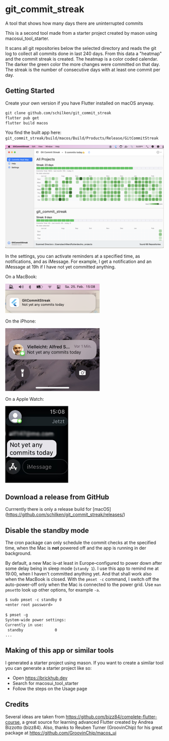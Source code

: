 # git_commit_streak

A tool that shows how many days there are uninterrupted commits

This is a second tool made from a starter project created by mason using macosui_tool_starter.

It scans all git repositories below the selected directory and reads the git log to collect all commits done in last 240 days. From this data a "heatmap" and the commit streak is created. The heatmap is a color coded calendar. The darker the green color the more changes were committed on that day. The streak is the number of consecutive days with at least one commit per day.

## Getting Started

Create your own version if you have Flutter installed on macOS anyway.

```
git clone github.com/schilken/git_commit_streak
flutter pub get
flutter build macos
```
You find the built app here: `git_commit_streak/build/macos/Build/Products/Release/GitCommitStreak`

<img src="assets_for_readme/GitCommitStreak-Screenshot.png"/>

In the settings, you can activate reminders at a specified time, as notifications, and as iMessage.
For example, I get a notification and an iMessage at 19h if I have not yet committed anything.

On a MacBook:

<img src="assets_for_readme/GitCommitStreak-Notification.png" width="300" />

On the iPhone:

<img src="assets_for_readme/GitCommitStreak-iPhone_640.jpg"  width="300" />

On a Apple Watch:

<img src="assets_for_readme/GitCommitStreak-Apple_Watch.jpg"  width="200" />

## Download a release from GitHub
Currrently there is only a release build for [macOS] (https://github.com/schilken/git_commit_streak/releases/)


## Disable the standby mode
The cron package can only schedule the commit checks at the specified time, when the Mac is **not** powered off and the app is running in der background. 

By default, a new Mac is–at least in Europe–configured to power down after some delay being in sleep mode (`standy 1`). I use this app to remind me at 19:00, when I haven't committed anything yet. And that shall work also when the MacBook is closed. With the `pmset -c` command, I switch off the auto-power-off only when the Mac is connected to the power grid. Use `man pmset`to look up other options, for example `-a`.

``` 
$ sudo pmset -c standby 0
<enter root password>

$ pmset -g
System-wide power settings:
Currently in use:
 standby              0
...
```

## Making of this app or similar tools
I generated a starter project using mason. If you want to create a similar tool you can generate a starter project like so:
- Open https://brickhub.dev
- Search for macosui_tool_starter
- Follow the steps on the Usage page

## Credits
Several ideas are taken from https://github.com/bizz84/complete-flutter-course, a great source for learning advanced Flutter created by Andrea Bizzotto (bizz84). Also, thanks to Reuben Turner (GroovinChip) for his great package at https://github.com/GroovinChip/macos_ui
